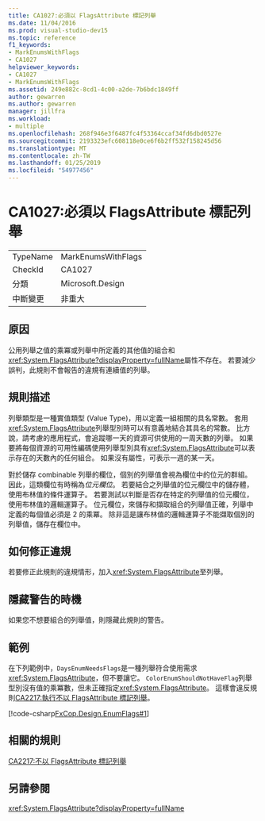 ```yaml
---
title: CA1027:必須以 FlagsAttribute 標記列舉
ms.date: 11/04/2016
ms.prod: visual-studio-dev15
ms.topic: reference
f1_keywords:
- MarkEnumsWithFlags
- CA1027
helpviewer_keywords:
- CA1027
- MarkEnumsWithFlags
ms.assetid: 249e882c-8cd1-4c00-a2de-7b6bdc1849ff
author: gewarren
ms.author: gewarren
manager: jillfra
ms.workload:
- multiple
ms.openlocfilehash: 268f946e3f6487fc4f53364ccaf34fd6dbd0527e
ms.sourcegitcommit: 2193323efc608118e0ce6f6b2ff532f158245d56
ms.translationtype: MT
ms.contentlocale: zh-TW
ms.lasthandoff: 01/25/2019
ms.locfileid: "54977456"
---
```

# <a name="ca1027-mark-enums-with-flagsattribute"></a>CA1027:必須以 FlagsAttribute 標記列舉

|||
|-|-|
|TypeName|MarkEnumsWithFlags|
|CheckId|CA1027|
|分類|Microsoft.Design|
|中斷變更|非重大|

## <a name="cause"></a>原因
 公用列舉之值的乘冪或列舉中所定義的其他值的組合和<xref:System.FlagsAttribute?displayProperty=fullName>屬性不存在。 若要減少誤判，此規則不會報告的違規有連續值的列舉。

## <a name="rule-description"></a>規則描述
 列舉類型是一種實值類型 (Value Type)，用以定義一組相關的具名常數。 套用<xref:System.FlagsAttribute>列舉型別時可以有意義地結合其具名的常數。 比方說，請考慮的應用程式，會追蹤哪一天的資源可供使用的一周天數的列舉。 如果要將每個資源的可用性編碼使用列舉型別具有<xref:System.FlagsAttribute>可以表示存在的天數內的任何組合。 如果沒有屬性，可表示一週的某一天。

 對於儲存 combinable 列舉的欄位，個別的列舉值會視為欄位中的位元的群組。 因此，這類欄位有時稱為*位元欄位*。 若要結合之列舉值的位元欄位中的儲存體，使用布林值的條件運算子。 若要測試以判斷是否存在特定的列舉值的位元欄位，使用布林值的邏輯運算子。 位元欄位，來儲存和擷取組合的列舉值正確，列舉中定義的每個值必須是 2 的乘冪。 除非這是讓布林值的邏輯運算子不能擷取個別的列舉值，儲存在欄位中。

## <a name="how-to-fix-violations"></a>如何修正違規
 若要修正此規則的違規情形，加入<xref:System.FlagsAttribute>至列舉。

## <a name="when-to-suppress-warnings"></a>隱藏警告的時機
 如果您不想要組合的列舉值，則隱藏此規則的警告。

## <a name="example"></a>範例
 在下列範例中，`DaysEnumNeedsFlags`是一種列舉符合使用需求<xref:System.FlagsAttribute>，但不要讓它。 `ColorEnumShouldNotHaveFlag`列舉型別沒有值的乘冪數，但未正確指定<xref:System.FlagsAttribute>。 這樣會違反規則[CA2217:執行不以 FlagsAttribute 標記列舉](../code-quality/ca2217-do-not-mark-enums-with-flagsattribute.md)。

 [!code-csharp[FxCop.Design.EnumFlags#1](../code-quality/codesnippet/CSharp/ca1027-mark-enums-with-flagsattribute_1.cs)]

## <a name="related-rules"></a>相關的規則
 [CA2217:不以 FlagsAttribute 標記列舉](../code-quality/ca2217-do-not-mark-enums-with-flagsattribute.md)

## <a name="see-also"></a>另請參閱
 <xref:System.FlagsAttribute?displayProperty=fullName>